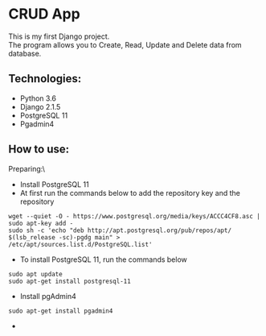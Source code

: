 # CRUD App
This is my first Django project.\
The program allows you to Create, Read, Update and Delete data from database.
## Technologies:
* Python 3.6
* Django 2.1.5
* PostgreSQL 11
* Pgadmin4
## How to use:
Preparing:\
* Install PostgreSQL 11
* At first run the commands below to add the repository key and the repository
```
wget --quiet -O - https://www.postgresql.org/media/keys/ACCC4CF8.asc | sudo apt-key add -
sudo sh -c 'echo "deb http://apt.postgresql.org/pub/repos/apt/ $(lsb_release -sc)-pgdg main" > /etc/apt/sources.list.d/PostgreSQL.list'
```
* To install PostgreSQL 11, run the commands below
```
sudo apt update
sudo apt-get install postgresql-11
```
* Install pgAdmin4
```text
sudo apt-get install pgadmin4
```
* 